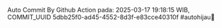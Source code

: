 Auto Commit By Github Action pada: 2025-03-17 19:18:15 WIB, COMMIT_UUID 5dbb25f0-ad45-4552-8d3f-e83cce40310f #autohijau🗿
